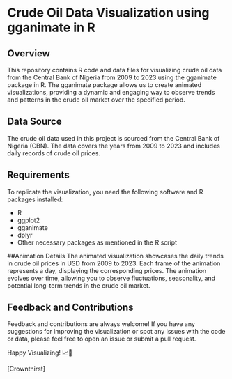 
# Crude Oil Data Visualization using gganimate in R
## Overview
This repository contains R code and data files for visualizing crude oil data from the Central Bank of Nigeria from 2009 to 2023 using the gganimate package in R. The gganimate package allows us to create animated visualizations, providing a dynamic and engaging way to observe trends and patterns in the crude oil market over the specified period.

## Data Source
The crude oil data used in this project is sourced from the Central Bank of Nigeria (CBN). The data covers the years from 2009 to 2023 and includes daily records of crude oil prices.

## Requirements
To replicate the visualization, you need the following software and R packages installed:

* R 
* ggplot2
* gganimate
* dplyr 
* Other necessary packages as mentioned in the R script

##Animation Details
The animated visualization showcases the daily trends in crude oil prices in USD from 2009 to 2023. Each frame of the animation represents a day, displaying the corresponding prices. The animation evolves over time, allowing you to observe fluctuations, seasonality, and potential long-term trends in the crude oil market.


## Feedback and Contributions
Feedback and contributions are always welcome! If you have any suggestions for improving the visualization or spot any issues with the code or data, please feel free to open an issue or submit a pull request.

Happy Visualizing! 📈🎉

[Crownthirst]
